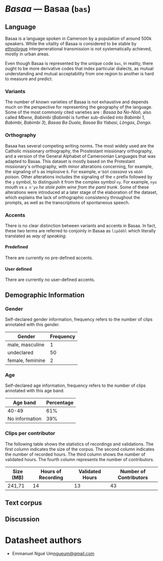 # *Basaa* &mdash; Basaa (`bas`)

## Language

Basaa is a language spoken in Cameroon by a population of around 500k speakers. While the vitality of Basaa is considered to be stable by [ethnologue](https://www.ethnologue.com/language/bas/) intergenerational transmission is not systematically achieved, mostly in urban areas.

Even though Basaa is represented by the unique code `bas`, in reality, there ought to be more derivative codes that index particular dialects, as mutual understanding and mutual acceptability from one region to another is hard to measure and predict.

### Variants
The number of known varieties of Basaa is not exhaustive and depends much on the perspective for representing the geography of the language. Some of the most commonly cited varieties are : *Basaa ba Ño-Nloñ*, also called *Mbene*, *Babimbi* (*Babimbi* is further sub-divided into *Babimbi 1*, *Babimbi*, *Babimbi 3*), *Basaa Ba Duala*, *Basaa Ba Yabasi*, *Lôngas*, *Donga*.

### Orthography
Basaa has several competing writing norms. The most widely used are the Catholic missionary orthography, the Prostestant missionary orthography, and a version of the General Alphabet of Cameroonian Languages that was adapted to Basaa. This dataset is mostly based on the Protestant missionary's orthography, with minor alterations concerning, for example, the signaling of `b` as implosive `ɓ`. For example, `m'bôñ` *cassava* vs `mbôñ` *poison*. Other alterations includes the signaling of the `n` prefix followed by the `y` symbol, to distinguish it from the complex symbol `ny`. For example, `nyo` *mouth* vs `a n'yo` *he stole palm wine from the paml trunk*. Some of these alterations were introduced at a later stage of the elaboration of the dataset, which explains the lack of orthographic consistency throughout the prompts, as well as the transcriptions of spontaneous speech.

### Accents
There is no clear distinction between variants and accents in Basaa. In fact, these two terms are referred to conjoinly in Basaa as `lipôdôl` which literally translated as *way of speaking*.

#### Predefined

There are currently no pre-defined accents.

#### User defined

There are currently no user-defined accents.

## Demographic Information

### Gender
Self-declared gender information, frequency refers to the number of clips annotated with this gender.

| Gender | Frequency |
|--------|-----------|
| male, masculine | 1 |
| undeclared | 50 |
| female, feminine | 2 |

### Age

Self-declared age information, frequency refers to the number of clips annotated with this age band.

| Age band | Percentage |
|----------|-----------|
| 40-49 | 61% |
| No information | 39% |


### Clips per contributor

The following table shows the statistics of recordings and validations. The first column indicates the size of the corpus. The second column indicates the number of recorded hours. The third  column shows the number of validated hours. The fourth column represents the number of contributors.

| Size (MB)| Hours of Recording | Validated Hours | Number of Contributors|
|-----|--------------------|------------------|-----------------------|
|241,71 | 14 | 13 | 43 |


## Text corpus

## Discussion


# Datasheet authors

* Emmanuel Ngué Um<ngueum@gmail.com>

